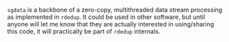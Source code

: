 `sgdata` is a backbone of a zero-copy, multithreaded data stream processing
as implemented in `rdedup`. It could be used in other software,
but until anyone will let me know that they are actually interested
in using/sharing this code, it will practically be part of `rdedup`
internals.
